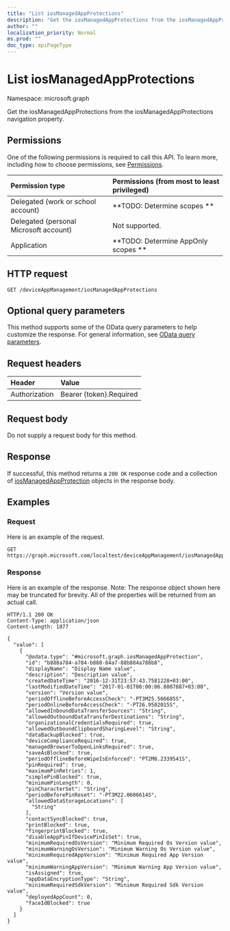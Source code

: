 ```yaml
---
title: "List iosManagedAppProtections"
description: "Get the iosManagedAppProtections from the iosManagedAppProtections navigation property."
author: ""
localization_priority: Normal
ms.prod: ""
doc_type: apiPageType
---
```


# List iosManagedAppProtections

Namespace: microsoft.graph

Get the iosManagedAppProtections from the iosManagedAppProtections navigation property.

## Permissions
One of the following permissions is required to call this API. To learn more, including how to choose permissions, see [Permissions](/concepts/permissions-reference.md).

|Permission type|Permissions (from most to least privileged)|
|:---|:---|
|Delegated (work or school account)|**TODO: Determine scopes **|
|Delegated (personal Microsoft account)|Not supported.|
|Application|**TODO: Determine AppOnly scopes **|

## HTTP request
<!-- {
  "blockType": "ignored"
}
-->
``` http
GET /deviceAppManagement/iosManagedAppProtections
```

## Optional query parameters
This method supports some of the OData query parameters to help customize the response. For general information, see [OData query parameters](/graph/query-parameters).

## Request headers
|Header|Value|
|:---|:---|
|Authorization|Bearer {token}.Required|

## Request body
Do not supply a request body for this method.

## Response
If successful, this method returns a `200 OK` response code and a collection of [iosManagedAppProtection](../resources/iosmanagedappprotection.md) objects in the response body.

## Examples

### Request
Here is an example of the request.
<!-- {
  "blockType": "request",
  "name": "get_iosmanagedappprotection"
}
-->
``` http
GET https://graph.microsoft.com/localtest/deviceAppManagement/iosManagedAppProtections
```

### Response
Here is an example of the response. Note: The response object shown here may be truncated for brevity. All of the properties will be returned from an actual call.
<!-- {
  "blockType": "response",
  "truncated": true,
  "@odata.type": "collection(microsoft.graph.iosmanagedappprotection)"
}
-->
``` http
HTTP/1.1 200 OK
Content-Type: application/json
Content-Length: 1877

{
  "value": [
    {
      "@odata.type": "#microsoft.graph.iosManagedAppProtection",
      "id": "b888a784-a784-b888-84a7-88b884a788b8",
      "displayName": "Display Name value",
      "description": "Description value",
      "createdDateTime": "2016-12-31T23:57:43.7581228+03:00",
      "lastModifiedDateTime": "2017-01-01T00:00:06.8007887+03:00",
      "version": "Version value",
      "periodOfflineBeforeAccessCheck": "-PT3M25.566685S",
      "periodOnlineBeforeAccessCheck": "-PT26.9502015S",
      "allowedInboundDataTransferSources": "String",
      "allowedOutboundDataTransferDestinations": "String",
      "organizationalCredentialsRequired": true,
      "allowedOutboundClipboardSharingLevel": "String",
      "dataBackupBlocked": true,
      "deviceComplianceRequired": true,
      "managedBrowserToOpenLinksRequired": true,
      "saveAsBlocked": true,
      "periodOfflineBeforeWipeIsEnforced": "PT2M8.2339541S",
      "pinRequired": true,
      "maximumPinRetries": 1,
      "simplePinBlocked": true,
      "minimumPinLength": 0,
      "pinCharacterSet": "String",
      "periodBeforePinReset": "-PT3M22.0606614S",
      "allowedDataStorageLocations": [
        "String"
      ],
      "contactSyncBlocked": true,
      "printBlocked": true,
      "fingerprintBlocked": true,
      "disableAppPinIfDevicePinIsSet": true,
      "minimumRequiredOsVersion": "Minimum Required Os Version value",
      "minimumWarningOsVersion": "Minimum Warning Os Version value",
      "minimumRequiredAppVersion": "Minimum Required App Version value",
      "minimumWarningAppVersion": "Minimum Warning App Version value",
      "isAssigned": true,
      "appDataEncryptionType": "String",
      "minimumRequiredSdkVersion": "Minimum Required Sdk Version value",
      "deployedAppCount": 0,
      "faceIdBlocked": true
    }
  ]
}
```

